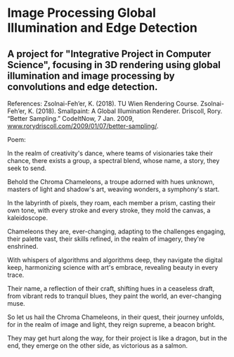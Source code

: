 # Image Processing Global Illumination and Edge Detection

## A project for "Integrative Project in Computer Science", focusing in 3D rendering using global illumination and image processing by convolutions and edge detection.


References:
Zsolnai-Feh’er, K. (2018). TU Wien Rendering Course.
Zsolnai-Feh’er, K. (2018). Smallpaint: A Global Illumination Renderer.
Driscoll, Rory. “Better Sampling.” CodeItNow, 7 Jan. 2009, www.rorydriscoll.com/2009/01/07/better-sampling/. 


Poem:
 
In the realm of creativity's dance, where teams of visionaries take their chance, there exists a group, a spectral blend, whose name, a story, they seek to send.

Behold the Chroma Chameleons, a troupe adorned with hues unknown, masters of light and shadow's art, weaving wonders, a symphony's start.

In the labyrinth of pixels, they roam, each member a prism, casting their own tone, with every stroke and every stroke, they mold the canvas, a kaleidoscope.

Chameleons they are, ever-changing, adapting to the challenges engaging, their palette vast, their skills refined, in the realm of imagery, they're enshrined.

With whispers of algorithms and algorithms deep, they navigate the digital keep, harmonizing science with art's embrace, revealing beauty in every trace.

Their name, a reflection of their craft, shifting hues in a ceaseless draft, from vibrant reds to tranquil blues, they paint the world, an ever-changing muse.

So let us hail the Chroma Chameleons, in their quest, their journey unfolds, for in the realm of image and light, they reign supreme, a beacon bright.

They may get hurt along the way, for their project is like a dragon, but in the end, they emerge on the other side, as victorious as a salmon.
